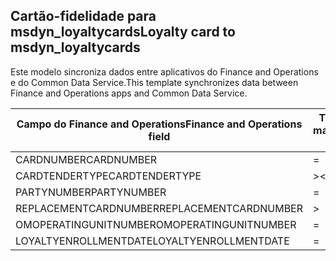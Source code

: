 ## <a name="loyalty-card-to-msdyn_loyaltycards"></a><span data-ttu-id="3ce27-101">Cartão-fidelidade para msdyn_loyaltycards</span><span class="sxs-lookup"><span data-stu-id="3ce27-101">Loyalty card to msdyn_loyaltycards</span></span>

<span data-ttu-id="3ce27-102">Este modelo sincroniza dados entre aplicativos do Finance and Operations e do Common Data Service.</span><span class="sxs-lookup"><span data-stu-id="3ce27-102">This template synchronizes data between Finance and Operations apps and Common Data Service.</span></span>

<span data-ttu-id="3ce27-103">Campo do Finance and Operations</span><span class="sxs-lookup"><span data-stu-id="3ce27-103">Finance and Operations field</span></span> | <span data-ttu-id="3ce27-104">Tipo de mapa</span><span class="sxs-lookup"><span data-stu-id="3ce27-104">Map type</span></span> | <span data-ttu-id="3ce27-105">Outro campo Dynamics 365</span><span class="sxs-lookup"><span data-stu-id="3ce27-105">Other Dynamics 365 field</span></span> | <span data-ttu-id="3ce27-106">Valor padrão</span><span class="sxs-lookup"><span data-stu-id="3ce27-106">Default value</span></span>
---|---|---|---
<span data-ttu-id="3ce27-107">CARDNUMBER</span><span class="sxs-lookup"><span data-stu-id="3ce27-107">CARDNUMBER</span></span> | = | <span data-ttu-id="3ce27-108">msdyn_cardnumber</span><span class="sxs-lookup"><span data-stu-id="3ce27-108">msdyn_cardnumber</span></span> | 
<span data-ttu-id="3ce27-109">CARDTENDERTYPE</span><span class="sxs-lookup"><span data-stu-id="3ce27-109">CARDTENDERTYPE</span></span> | >< | <span data-ttu-id="3ce27-110">msdyn_cardtendertype</span><span class="sxs-lookup"><span data-stu-id="3ce27-110">msdyn_cardtendertype</span></span> | 
<span data-ttu-id="3ce27-111">PARTYNUMBER</span><span class="sxs-lookup"><span data-stu-id="3ce27-111">PARTYNUMBER</span></span> | = | <span data-ttu-id="3ce27-112">msdyn_partynumber</span><span class="sxs-lookup"><span data-stu-id="3ce27-112">msdyn_partynumber</span></span> | 
<span data-ttu-id="3ce27-113">REPLACEMENTCARDNUMBER</span><span class="sxs-lookup"><span data-stu-id="3ce27-113">REPLACEMENTCARDNUMBER</span></span> | > | <span data-ttu-id="3ce27-114">msdyn_replacementcardnumber</span><span class="sxs-lookup"><span data-stu-id="3ce27-114">msdyn_replacementcardnumber</span></span> | 
<span data-ttu-id="3ce27-115">OMOPERATINGUNITNUMBER</span><span class="sxs-lookup"><span data-stu-id="3ce27-115">OMOPERATINGUNITNUMBER</span></span> | = | <span data-ttu-id="3ce27-116">msdyn_operatingunitnumber</span><span class="sxs-lookup"><span data-stu-id="3ce27-116">msdyn_operatingunitnumber</span></span> | 
<span data-ttu-id="3ce27-117">LOYALTYENROLLMENTDATE</span><span class="sxs-lookup"><span data-stu-id="3ce27-117">LOYALTYENROLLMENTDATE</span></span> | = | <span data-ttu-id="3ce27-118">msdyn_enrollmentdate</span><span class="sxs-lookup"><span data-stu-id="3ce27-118">msdyn_enrollmentdate</span></span> | 
